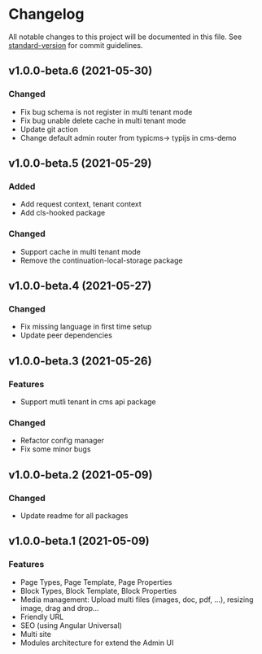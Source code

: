# Changelog

All notable changes to this project will be documented in this file. See [standard-version](https://github.com/conventional-changelog/standard-version) for commit guidelines.

## v1.0.0-beta.6 (2021-05-30)

### Changed
- Fix bug schema is not register in multi tenant mode
- Fix bug unable delete cache in multi tenant mode
- Update git action
- Change default admin router from typicms-> typijs in cms-demo

## v1.0.0-beta.5 (2021-05-29)

### Added
- Add request context, tenant context
- Add cls-hooked package

### Changed
- Support cache in multi tenant mode
- Remove the continuation-local-storage package

## v1.0.0-beta.4 (2021-05-27)

### Changed

* Fix missing language in first time setup
* Update peer dependencies

## v1.0.0-beta.3 (2021-05-26)

### Features

* Support mutli tenant in cms api package

### Changed

* Refactor config manager
* Fix some minor bugs

## v1.0.0-beta.2 (2021-05-09)

### Changed

* Update readme for all packages

## v1.0.0-beta.1 (2021-05-09)

### Features

* Page Types, Page Template, Page Properties
* Block Types, Block Template, Block Properties
* Media management: Upload multi files (images, doc, pdf, ...), resizing image, drag and drop...
* Friendly URL
* SEO (using Angular Universal)
* Multi site
* Modules architecture for extend the Admin UI